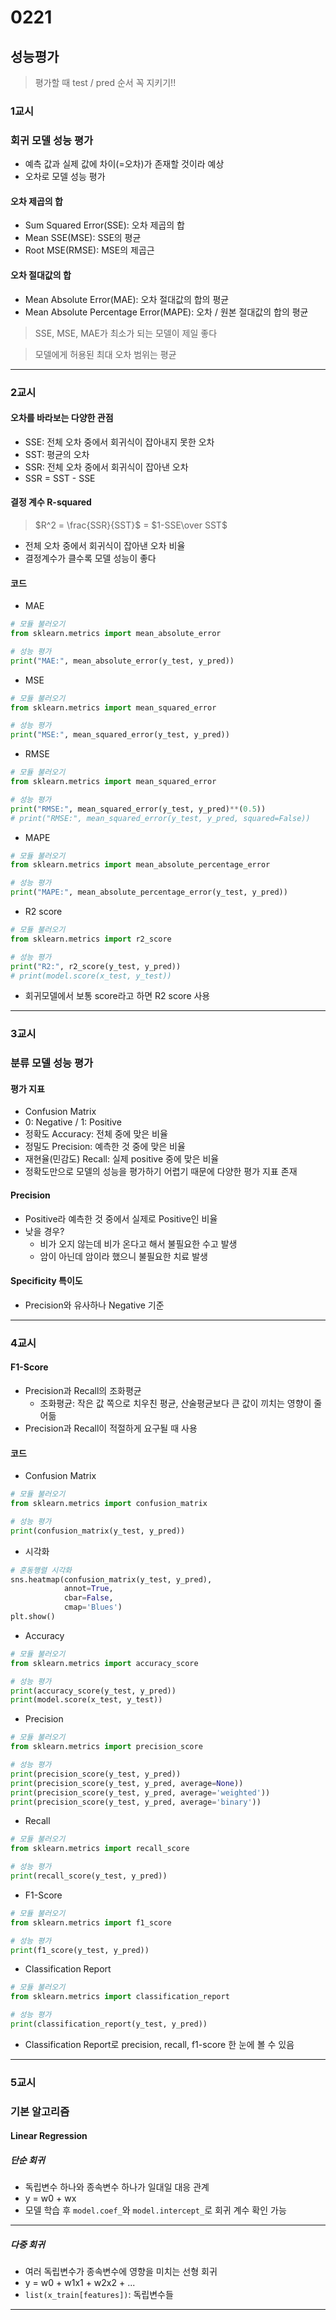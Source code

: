 # 0221
## 성능평가
> 평가할 때 test / pred 순서 꼭 지키기!!
### 1교시
### 회귀 모델 성능 평가
- 예측 값과 실제 값에 차이(=오차)가 존재할 것이라 예상
- 오차로 모델 성능 평가

#### 오차 제곱의 합
- Sum Squared Error(SSE): 오차 제곱의 합
- Mean SSE(MSE): SSE의 평균
- Root MSE(RMSE): MSE의 제곱근

#### 오차 절대값의 합
- Mean Absolute Error(MAE): 오차 절대값의 합의 평균
- Mean Absolute Percentage Error(MAPE): 오차 / 원본 절대값의 합의 평균
> SSE, MSE, MAE가 최소가 되는 모델이 제일 좋다

> 모델에게 허용된 최대 오차 범위는 평균
---
### 2교시
#### 오차를 바라보는 다양한 관점
- SSE: 전체 오차 중에서 회귀식이 잡아내지 못한 오차
- SST: 평균의 오차
- SSR: 전체 오차 중에서 회귀식이 잡아낸 오차
- SSR = SST - SSE
#### 결정 계수 R-squared
> $R^2 = \frac{SSR}{SST}$ = $1-SSE\over SST$
- 전체 오차 중에서 회귀식이 잡아낸 오차 비율
- 결정계수가 클수록 모델 성능이 좋다

#### 코드
- MAE
```python
# 모듈 불러오기
from sklearn.metrics import mean_absolute_error

# 성능 평가
print("MAE:", mean_absolute_error(y_test, y_pred))
```
- MSE
```python
# 모듈 불러오기
from sklearn.metrics import mean_squared_error

# 성능 평가
print("MSE:", mean_squared_error(y_test, y_pred))
```
- RMSE
```python
# 모듈 불러오기
from sklearn.metrics import mean_squared_error

# 성능 평가
print("RMSE:", mean_squared_error(y_test, y_pred)**(0.5))
# print("RMSE:", mean_squared_error(y_test, y_pred, squared=False))
```
- MAPE
```python
# 모듈 불러오기
from sklearn.metrics import mean_absolute_percentage_error

# 성능 평가
print("MAPE:", mean_absolute_percentage_error(y_test, y_pred))
```
- R2 score
```python
# 모듈 불러오기
from sklearn.metrics import r2_score

# 성능 평가
print("R2:", r2_score(y_test, y_pred))
# print(model.score(x_test, y_test))
```
- 회귀모델에서 보통 score라고 하면 R2 score 사용
---
### 3교시
### 분류 모델 성능 평가
#### 평가 지표
- Confusion Matrix
- 0: Negative / 1: Positive
- 정확도 Accuracy: 전체 중에 맞은 비율
- 정밀도 Precision: 예측한 것 중에 맞은 비율
- 재현율(민감도) Recall: 실제 positive 중에 맞은 비율
- 정확도만으로 모델의 성능을 평가하기 어렵기 때문에 다양한 평가 지표 존재

#### Precision
- Positive라 예측한 것 중에서 실제로 Positive인 비율
- 낮을 경우?
    - 비가 오지 않는데 비가 온다고 해서 불필요한 수고 발생
    - 암이 아닌데 암이라 했으니 불필요한 치료 발생

#### Specificity 특이도
- Precision와 유사하나 Negative 기준
---
### 4교시
#### F1-Score
- Precision과 Recall의 조화평균
    - 조화평균: 작은 값 쪽으로 치우친 평균, 산술평균보다 큰 값이 끼치는 영향이 줄어듦
- Precision과 Recall이 적절하게 요구될 때 사용

#### 코드
- Confusion Matrix
```python
# 모듈 불러오기
from sklearn.metrics import confusion_matrix

# 성능 평가
print(confusion_matrix(y_test, y_pred))
```
- 시각화
``` python
# 혼동행렬 시각화
sns.heatmap(confusion_matrix(y_test, y_pred), 
            annot=True,
            cbar=False,
            cmap='Blues')
plt.show()
```
- Accuracy
```python
# 모듈 불러오기
from sklearn.metrics import accuracy_score

# 성능 평가
print(accuracy_score(y_test, y_pred))
print(model.score(x_test, y_test))
```
- Precision
```python
# 모듈 불러오기
from sklearn.metrics import precision_score

# 성능 평가
print(precision_score(y_test, y_pred))
print(precision_score(y_test, y_pred, average=None))
print(precision_score(y_test, y_pred, average='weighted'))
print(precision_score(y_test, y_pred, average='binary'))
```
- Recall
```python
# 모듈 불러오기
from sklearn.metrics import recall_score

# 성능 평가
print(recall_score(y_test, y_pred))
```
- F1-Score
```python
# 모듈 불러오기
from sklearn.metrics import f1_score

# 성능 평가
print(f1_score(y_test, y_pred))
```
- Classification Report
```python
# 모듈 불러오기
from sklearn.metrics import classification_report

# 성능 평가
print(classification_report(y_test, y_pred))
```
- Classification Report로 precision, recall, f1-score 한 눈에 볼 수 있음
---
### 5교시
### 기본 알고리즘
#### Linear Regression
##### 단순 회귀
- 독립변수 하나와 종속변수 하나가 일대일 대응 관계
- y = w0 + wx
- 모델 학습 후 ``model.coef_``와 ``model.intercept_``로 회귀 계수 확인 가능
---
##### 다중 회귀
- 여러 독립변수가 종속변수에 영향을 미치는 선형 회귀
- y = w0 + w1x1 + w2x2 + ...
- ``list(x_train[features])``: 독립변수들
---
